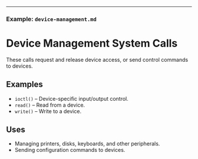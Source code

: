 
---

###  Example: `device-management.md`


# Device Management System Calls

These calls request and release device access, or send control commands to devices.

## Examples
- `ioctl()` – Device-specific input/output control.
- `read()` – Read from a device.
- `write()` – Write to a device.

## Uses
- Managing printers, disks, keyboards, and other peripherals.
- Sending configuration commands to devices.
